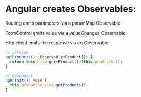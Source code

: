 # Angular creates Observables:

Routing emits parameters via a paramMap Observable

FormControl emits value via a valueChanges Observable

Http client emits the response via an Observable
```ts
// Service
getProducts(): Observable<Product[]> {
  return this.http.get<Product[]>(this.productUrl);
}

// Component
ngOnInit(): void {
  this.productService.getProducts();
}
```
